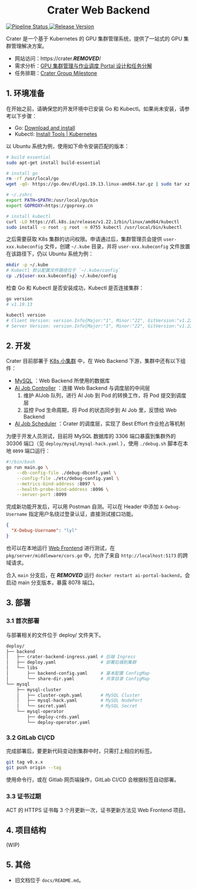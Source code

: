 <h1 align="center">Crater Web Backend</h1>

 [![Pipeline Status](https://gitlab.***REMOVED***/raids/resource-scheduling/crater/web-backend/badges/main/pipeline.svg) ](https://gitlab.***REMOVED***/raids/resource-scheduling/crater/web-backend/-/commits/main)
 [![Release Version](https://img.shields.io/badge/Release-0.1.0-blue) ](https://crater.***REMOVED***/)

Crater 是一个基于 Kubernetes 的 GPU 集群管理系统，提供了一站式的 GPU 集群管理解决方案。

- 网站访问：https://crater.***REMOVED***/
- 需求分析：[GPU 集群管理与作业调度 Portal 设计和任务分解](***REMOVED***)
- 任务排期：[Crater Group Milestone](https://gitlab.***REMOVED***/groups/raids/resource-scheduling/crater/-/milestones)


## 1. 环境准备

在开始之前，请确保您的开发环境中已安装 Go 和 Kubectl。如果尚未安装，请参考以下步骤：

- Go: [Download and install](https://go.dev/doc/install)
- Kubectl: [Install Tools | Kubernetes](https://kubernetes.io/docs/tasks/tools/)

以 Ubuntu 系统为例，使用如下命令安装匹配的版本：

```bash
# build essential
sudo apt-get install build-essential

# install go
rm -rf /usr/local/go
wget -qO- https://go.dev/dl/go1.19.13.linux-amd64.tar.gz | sudo tar xz -C /usr/local

# ~/.zshrc
export PATH=$PATH:/usr/local/go/bin
export GOPROXY=https://goproxy.cn

# install kubectl
curl -LO https://dl.k8s.io/release/v1.22.1/bin/linux/amd64/kubectl
sudo install -o root -g root -m 0755 kubectl /usr/local/bin/kubectl
```

之后需要获取 K8s 集群的访问权限。申请通过后，集群管理员会提供 `user-xxx.kubeconfig` 文件，创建 `~/.kube` 目录，并将 `user-xxx.kubeconfig` 文件放置在该路径下，仍以 Ubuntu 系统为例：

```bash
mkdir -p ~/.kube
# Kubectl 默认配置文件路径位于 `~/.kube/config`
cp ./${user-xxx.kubeconfig} ~/.kube/config
```

检查 Go 和 Kubectl 是否安装成功，Kubectl 是否连接集群：

```bash
go version
# v1.19.13

kubectl version
# Client Version: version.Info{Major:"1", Minor:"22", GitVersion:"v1.22.1", ...}
# Server Version: version.Info{Major:"1", Minor:"22", GitVersion:"v1.22.1", ...}
```

## 2. 开发

Crater 目前部署于 [K8s 小集群](https://gitlab.***REMOVED***/raids/resource-scheduling/gpu-cluster-portal/-/wikis/home) 中，在 Web Backend 下游，集群中还有以下组件：

- [MySQL](https://gitlab.***REMOVED***/raids/resource-scheduling/crater/web-backend/-/tree/main/deploy/mysql?ref_type=heads) ：Web Backend 所使用的数据库
- [AI Job Controller](https://gitlab.***REMOVED***/raids/resource-scheduling/crater/aijob-controller) ：连接 Web Backend 与调度层的中间层
  1. 维护 AIJob 队列，进行 AI Job 到 Pod 的转换工作，将 Pod 提交到调度层
  2. 监控 Pod 生命周期，将 Pod 的状态同步到 AI Job 里，反馈给  Web Backend
- [AI Job Scheduler](https://gitlab.***REMOVED***/raids/resource-scheduling/crater/aijob-scheduler) ：Crater 的调度层，实现了 Best Effort 作业抢占等机制

为便于开发人员测试，目前将 MySQL 数据库的 3306 端口暴露到集群外的 30306 端口（见 `deploy/mysql/mysql-hack.yaml` ），使用 `./debug.sh` 脚本在本地 `8099` 端口运行：

```bash
#!/bin/bash
go run main.go \
    --db-config-file ./debug-dbconf.yaml \
    --config-file ./etc/debug-config.yaml \
    --metrics-bind-address :8097 \
    --health-probe-bind-address :8096 \
    --server-port :8099
```

完成新功能开发后，可以用 Postman 自测。可以在 Header 中添加 `X-Debug-Username` 指定用户名绕过登录认证，直接测试接口功能。

```json
{
  "X-Debug-Username": "lyl"
}
```

也可以在本地运行 [Web Frontend](https://gitlab.***REMOVED***/raids/resource-scheduling/crater/web-frontend) 进行测试，在 `pkg/server/middleware/cors.go` 中，允许了来自 `http://localhost:5173` 的跨域请求。

合入 `main` 分支后，在 ***REMOVED*** 运行 `docker restart ai-portal-backend`，会启动 main 分支版本，暴露 8078 端口。

## 3. 部署

### 3.1 首次部署

与部署相关的文件位于 deploy/ 文件夹下。

```bash
deploy/
├── backend
│   ├── crater-backend-ingress.yaml # 后端 Ingress
│   ├── deploy.yaml                 # 部署后端到集群
│   └── libs
│       ├── backend-config.yaml     # 基本配置 ConfigMap
│       └── share-dir.yaml          # 共享目录 ConfigMap
└── mysql
    ├── mysql-cluster
    │   ├── cluster-ceph.yaml       # MySQL Cluster
    │   ├── mysql-hack.yaml         # MySQL NodePort
    │   └── secret.yaml             # MySQL Secret
    └── mysql-operator
        ├── deploy-crds.yaml
        └── deploy-operator.yaml
```

### 3.2 GitLab CI/CD

完成部署后，要更新代码变动到集群中时，只需打上相应的标签。

```bash
git tag v0.x.x
git push origin --tag
```

使用命令行，或在 Gitlab 网页端操作，GitLab CI/CD 会根据标签自动部署。

### 3.3 证书过期

ACT 的 HTTPS 证书每 3 个月更新一次，证书更新方法见 Web Frontend 项目。



## 4. 项目结构

(WIP)

## 5. 其他

- 旧文档位于 `docs/README.md`。
